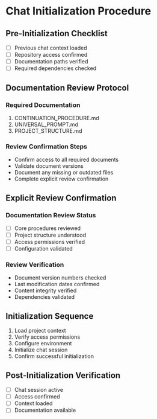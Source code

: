 # Chat Initialization Procedure

## Pre-Initialization Checklist
- [ ] Previous chat context loaded
- [ ] Repository access confirmed
- [ ] Documentation paths verified
- [ ] Required dependencies checked

## Documentation Review Protocol
### Required Documentation
1. CONTINUATION_PROCEDURE.md
2. UNIVERSAL_PROMPT.md
3. PROJECT_STRUCTURE.md

### Review Confirmation Steps
- Confirm access to all required documents
- Validate document versions
- Document any missing or outdated files
- Complete explicit review confirmation

## Explicit Review Confirmation
### Documentation Review Status
- [ ] Core procedures reviewed
- [ ] Project structure understood
- [ ] Access permissions verified
- [ ] Configuration validated

### Review Verification
- Document version numbers checked
- Last modification dates confirmed
- Content integrity verified
- Dependencies validated

## Initialization Sequence
1. Load project context
2. Verify access permissions
3. Configure environment
4. Initialize chat session
5. Confirm successful initialization

## Post-Initialization Verification
- [ ] Chat session active
- [ ] Access confirmed
- [ ] Context loaded
- [ ] Documentation available